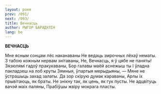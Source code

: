 ```yaml
---
layout: poem
prev: /091/
next: /093/
title: Вечнасць 
author: РЫГОР БАРАДУЛІН
lang: be
---
```



 
**ВЕЧНАСЦЬ**

Мне ясным сонцам лёс наканаваны He ведаць змрочных лёхаў нематы. 3 табою кожным нервам знітаваны, He, Вечнасць, я ў цябе не паняты! Зязюлямі гадоў пракукаваны, Бор галавы маёй аснежыш ты I ўладна пакладзеш на лоб круты Зямныя, ўпартыя мерыдыяны, — Мяне не ўстрашыць захад залаты. Да зор скірую думак караваны, Арлы іх прывітаюць, як браты. He знікну так, як цень, як гук пусты. He адцвітуць вачэй маіх паляны, Прабіўшы жвіру мокрага пласты.
